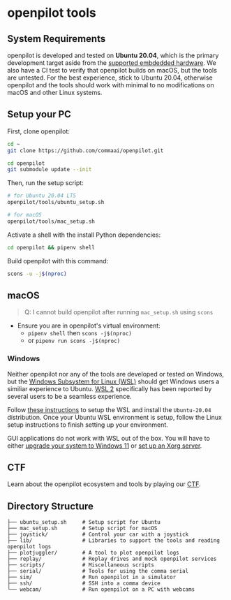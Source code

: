 # openpilot tools

## System Requirements

openpilot is developed and tested on **Ubuntu 20.04**, which is the primary development target aside from the [supported embdedded hardware](https://github.com/commaai/openpilot#running-on-pc). We also have a CI test to verify that openpilot builds on macOS, but the tools are untested. For the best experience, stick to Ubuntu 20.04, otherwise openpilot and the tools should work with minimal to no modifications on macOS and other Linux systems.

## Setup your PC


First, clone openpilot:
``` bash
cd ~
git clone https://github.com/commaai/openpilot.git

cd openpilot
git submodule update --init
```

Then, run the setup script:

``` bash
# for Ubuntu 20.04 LTS
openpilot/tools/ubuntu_setup.sh

# for macOS
openpilot/tools/mac_setup.sh
```

Activate a shell with the install Python dependencies:

``` bash
cd openpilot && pipenv shell
```

Build openpilot with this command:
``` bash
scons -u -j$(nproc)
```

## macOS

> Q: I cannot build openpilot after running `mac_setup.sh` using `scons`
  - Ensure you are in openpilot's virtual environment:
    - `pipenv shell` then `scons -j$(nproc)`
    - or `pipenv run scons -j$(nproc)`

### Windows

Neither openpilot nor any of the tools are developed or tested on Windows, but the [Windows Subsystem for Linux (WSL)](https://docs.microsoft.com/en-us/windows/wsl/about) should get Windows users a similiar experience to Ubuntu. [WSL 2](https://docs.microsoft.com/en-us/windows/wsl/compare-versions) specifically has been reported by several users to be a seamless experience.

Follow [these instructions](https://docs.microsoft.com/en-us/windows/wsl/install) to setup the WSL and install the `Ubuntu-20.04` distribution. Once your Ubuntu WSL environment is setup, follow the Linux setup instructions to finish setting up your environment.

GUI applications do not work with WSL out of the box. You will have to either [upgrade your system to Windows 11](https://docs.microsoft.com/en-us/windows/wsl/tutorials/gui-apps) or [set up an Xorg server](https://techcommunity.microsoft.com/t5/windows-dev-appconsult/running-wsl-gui-apps-on-windows-10/ba-p/1493242).


## CTF
Learn about the openpilot ecosystem and tools by playing our [CTF](/tools/CTF.md).

## Directory Structure

```
├── ubuntu_setup.sh     # Setup script for Ubuntu
├── mac_setup.sh        # Setup script for macOS
├── joystick/           # Control your car with a joystick
├── lib/                # Libraries to support the tools and reading openpilot logs
├── plotjuggler/        # A tool to plot openpilot logs
├── replay/             # Replay drives and mock openpilot services
├── scripts/            # Miscellaneous scripts
├── serial/             # Tools for using the comma serial
├── sim/                # Run openpilot in a simulator
├── ssh/                # SSH into a comma device
└── webcam/             # Run openpilot on a PC with webcams
```
